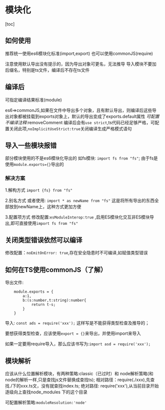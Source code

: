 # 模块化

[toc]

## 如何使用

推荐统一使用es6模块化标准(import,export)
也可以使用commonJS(require)

注意使用默认导出没有提示的，因为导出对象可更名，无法推导
导入模块不要加后缀名，特别是ts文件，编译后不存在ts文件

## 编译后

可指定编译结果标准(module)

es6=>commonJS,如果在文件中导出多个对象，且有默认导出，则编译后这些导出对象都被挂载到exports对象上，默认的导出变成了exports.default属性
*可配置不编译注释*:removeComment
编译后会有```use strict```,ts代码已经足够严格，可配置关闭此项,```noImplicitUseStrict:true```关闭编译生成严格模式语句

## 导入一些模块报错

部分模块使用的不是es6模块化导出的
 如fs模块: ```import fs from "fs"```;
 由于fs是使用```module.exports={}```导出的

### 解决方案

1.解构方式
 ```import {fs} from "fs"```

2.别名方式
或者使用: ```import * as newName from "fs"```
这是将所有导出的东西全部放到newName上，这种方式更加方便

3.配置项方式
修改配置:```esModuleInterop:true``` ,启用ES模块化交互非ES模块导出,即可直接使用```import fs from "fs"```

## 关闭类型错误依然可以编译

修改配置：```noEmitOnError: true```,存在安全隐患时不可编译,如赋值类型错误

## 如何在TS使用commonJS（了解）

导出文件:

        module.exports = {
            a:1,
            b:(s:number,t:string):number{
                return t-s;
            }
        }

导入:
```const ads = require('xxx');```
这样写是不能获得类型检查及推导的；

要想获得类型检查，应该使用```export = {}```来导出，并使用import来导入

如果一定要用require导入，那么应该书写为:```import asd = require('xxx');```


## 模块解析

应该从什么位置解析模块，有两种策略:classic（已过时）和 node解析策略(和node的解析一样,只是查找js文件替换成查找ts);
相对路径：require(./xxx),先查找./下的xxx.ts文，没有就查找index.ts;
绝对路径: require('xxx'),从当前目录开始逐级向上查找node_modules 下的这个目录

可配置解析策略:```moduleResolution:'node'```

